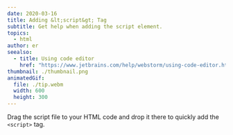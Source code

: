 ```yaml
---
date: 2020-03-16
title: Adding &lt;script&gt; Tag
subtitle: Get help when adding the script element.
topics:
  - html
author: er
seealso:
  - title: Using code editor
    href: "https://www.jetbrains.com/help/webstorm/using-code-editor.html"
thumbnail: ./thumbnail.png
animatedGif:
  file: ./tip.webm
  width: 600
  height: 300
---
```


Drag the script file to your HTML code and drop it there to quickly add the `<script>` tag.
